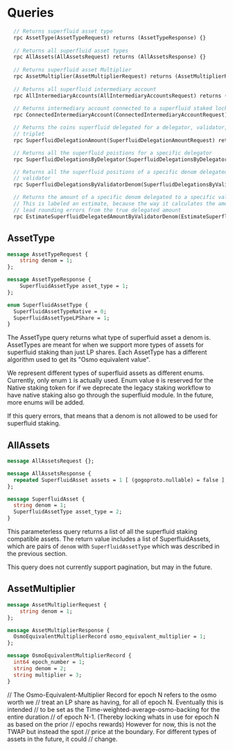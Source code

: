 <!--
order: 7
-->

# Queries

```protobuf
  // Returns superfluid asset type
  rpc AssetType(AssetTypeRequest) returns (AssetTypeResponse) {}
  
  // Returns all superfluid asset types
  rpc AllAssets(AllAssetsRequest) returns (AllAssetsResponse) {}
  
  // Returns superfluid asset Multiplier
  rpc AssetMultiplier(AssetMultiplierRequest) returns (AssetMultiplierResponse) {}
  
  // Returns all superfluid intermediary account
  rpc AllIntermediaryAccounts(AllIntermediaryAccountsRequest) returns (AllIntermediaryAccountsResponse) {}
  
  // Returns intermediary account connected to a superfluid staked lock by id
  rpc ConnectedIntermediaryAccount(ConnectedIntermediaryAccountRequest) returns (ConnectedIntermediaryAccountResponse) {}

  // Returns the coins superfluid delegated for a delegator, validator, denom
  // triplet
  rpc SuperfluidDelegationAmount(SuperfluidDelegationAmountRequest) returns (SuperfluidDelegationAmountResponse) {}

  // Returns all the superfluid poistions for a specific delegator
  rpc SuperfluidDelegationsByDelegator(SuperfluidDelegationsByDelegatorRequest) returns (SuperfluidDelegationsByDelegatorResponse) {}

  // Returns all the superfluid positions of a specific denom delegated to one
  // validator
  rpc SuperfluidDelegationsByValidatorDenom(SuperfluidDelegationsByValidatorDenomRequest) returns (SuperfluidDelegationsByValidatorDenomResponse) {}

  // Returns the amount of a specific denom delegated to a specific validator
  // This is labeled an estimate, because the way it calculates the amount can
  // lead rounding errors from the true delegated amount
  rpc EstimateSuperfluidDelegatedAmountByValidatorDenom(EstimateSuperfluidDelegatedAmountByValidatorDenomRequest)returns (EstimateSuperfluidDelegatedAmountByValidatorDenomResponse) {}
```

## AssetType

```protobuf
message AssetTypeRequest { 
    string denom = 1;
};

message AssetTypeResponse {
    SuperfluidAssetType asset_type = 1;
};

enum SuperfluidAssetType {
  SuperfluidAssetTypeNative = 0;
  SuperfluidAssetTypeLPShare = 1;
}
```

The AssetType query returns what type of superfluid asset a denom is.  AssetTypes are meant for when
we support more types of assets for superfluid staking than just LP shares.  Each AssetType has a different
algorithm used to get its "Osmo equivalent value".

We represent different types of superfluid assets as different enums.  Currently, only enum `1` is actually used.  Enum value `0` is reserved for the Native staking token for
if we deprecate the legacy staking workflow to have native staking also go through the superfluid module. In the future, more enums will be added.

If this query errors, that means that a denom is not allowed to be used for superfluid staking.

## AllAssets

```protobuf
message AllAssetsRequest {};

message AllAssetsResponse {
  repeated SuperfluidAsset assets = 1 [ (gogoproto.nullable) = false ];
};

message SuperfluidAsset {
  string denom = 1;
  SuperfluidAssetType asset_type = 2;
}
```

This parameterless query returns a list of all the superfluid staking compatible assets. The return value includes a list of SuperfluidAssets, which are pairs of `denom` with `SuperfluidAssetType` which was described in the previous section.

This query does not currently support pagination, but may in the future.

## AssetMultiplier

```protobuf
message AssetMultiplierRequest {
    string denom = 1;
};

message AssetMultiplierResponse {
  OsmoEquivalentMultiplierRecord osmo_equivalent_multiplier = 1;
};

message OsmoEquivalentMultiplierRecord {
  int64 epoch_number = 1;
  string denom = 2;
  string multiplier = 3;
}

```

// The Osmo-Equivalent-Multiplier Record for epoch N refers to the osmo worth we
// treat an LP share as having, for all of epoch N. Eventually this is intended
// to be set as the Time-weighted-average-osmo-backing for the entire duration
// of epoch N-1. (Thereby locking whats in use for epoch N as based on the prior
// epochs rewards) However for now, this is not the TWAP but instead the spot
// price at the boundary.  For different types of assets in the future, it could
// change.